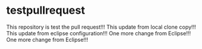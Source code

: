 # testpullrequest
This repository is test the pull request!!!
This update from local clone copy!!!
This update from eclipse configuration!!!
One more change from Eclipse!!!
One more change from Eclipse!!!
